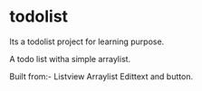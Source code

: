 # todolist
Its a todolist project for learning purpose.


A todo list witha simple arraylist.


Built from:-
Listview
Arraylist 
Edittext and button.
